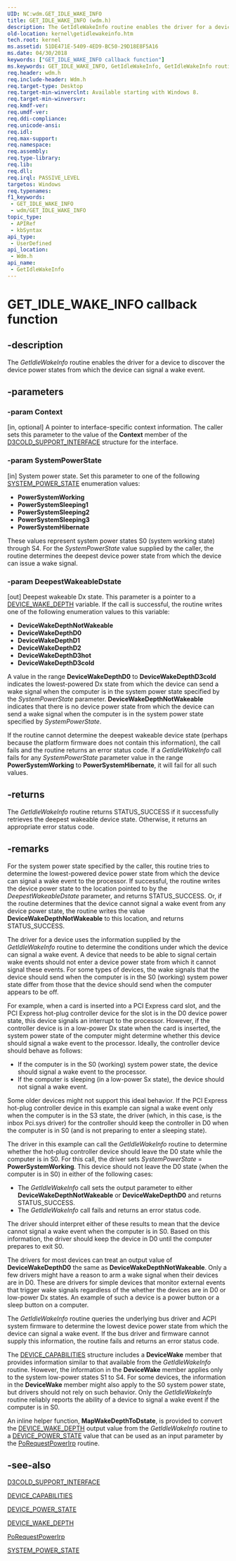 ```yaml
---
UID: NC:wdm.GET_IDLE_WAKE_INFO
title: GET_IDLE_WAKE_INFO (wdm.h)
description: The GetIdleWakeInfo routine enables the driver for a device to discover the device power states from which the device can signal a wake event.
old-location: kernel\getidlewakeinfo.htm
tech.root: kernel
ms.assetid: 51DE471E-5409-4ED9-BC50-29D18E8F5A16
ms.date: 04/30/2018
keywords: ["GET_IDLE_WAKE_INFO callback function"]
ms.keywords: GET_IDLE_WAKE_INFO, GetIdleWakeInfo, GetIdleWakeInfo routine [Kernel-Mode Driver Architecture], kernel.getidlewakeinfo, wdm/GetIdleWakeInfo
req.header: wdm.h
req.include-header: Wdm.h
req.target-type: Desktop
req.target-min-winverclnt: Available starting with Windows 8.
req.target-min-winversvr: 
req.kmdf-ver: 
req.umdf-ver: 
req.ddi-compliance: 
req.unicode-ansi: 
req.idl: 
req.max-support: 
req.namespace: 
req.assembly: 
req.type-library: 
req.lib: 
req.dll: 
req.irql: PASSIVE_LEVEL
targetos: Windows
req.typenames: 
f1_keywords:
 - GET_IDLE_WAKE_INFO
 - wdm/GET_IDLE_WAKE_INFO
topic_type:
 - APIRef
 - kbSyntax
api_type:
 - UserDefined
api_location:
 - Wdm.h
api_name:
 - GetIdleWakeInfo
---
```


# GET_IDLE_WAKE_INFO callback function


## -description

The <i>GetIdleWakeInfo</i> routine enables the driver for a device to discover the device power states from which the device can signal a wake event.

## -parameters

### -param Context 

[in, optional]
A pointer to interface-specific context information. The caller sets this parameter to the value of the <b>Context</b> member of the <a href="https://docs.microsoft.com/windows-hardware/drivers/ddi/wdm/ns-wdm-_d3cold_support_interface">D3COLD_SUPPORT_INTERFACE</a> structure for the interface.

### -param SystemPowerState 

[in]
System power state. Set this parameter to one of the following <a href="https://docs.microsoft.com/windows-hardware/drivers/ddi/wdm/ne-wdm-_system_power_state">SYSTEM_POWER_STATE</a> enumeration values:

<ul>
<li><b>PowerSystemWorking</b></li>
<li><b>PowerSystemSleeping1</b></li>
<li><b>PowerSystemSleeping2</b></li>
<li><b>PowerSystemSleeping3</b></li>
<li><b>PowerSystemHibernate</b></li>
</ul>
These values represent system power states S0 (system working state) through S4. For the <i>SystemPowerState</i> value supplied by the caller, the routine determines the deepest device power state from which the device can issue a wake signal.

### -param DeepestWakeableDstate 

[out]
Deepest wakeable Dx state. This parameter is a pointer to a <a href="https://docs.microsoft.com/windows-hardware/drivers/ddi/wdm/ne-wdm-_device_wake_depth">DEVICE_WAKE_DEPTH</a> variable. If the call is successful, the routine writes one of the following enumeration values to this variable:

<ul>
<li><b>DeviceWakeDepthNotWakeable</b></li>
<li><b>DeviceWakeDepthD0</b></li>
<li><b>DeviceWakeDepthD1</b></li>
<li><b>DeviceWakeDepthD2</b></li>
<li><b>DeviceWakeDepthD3hot</b></li>
<li><b>DeviceWakeDepthD3cold</b></li>
</ul>
A value in the range <b>DeviceWakeDepthD0</b> to <b>DeviceWakeDepthD3cold</b> indicates the lowest-powered Dx state from which the device can send a wake signal when the computer is in the system power state specified by the <i>SystemPowerState</i> parameter. <b>DeviceWakeDepthNotWakeable</b> indicates that there is no device power state from which the device can send a wake signal when the computer is in the system power state specified by <i>SystemPowerState</i>.

If the routine cannot determine the deepest wakeable device state (perhaps because the platform firmware does not contain this information), the call fails and the routine returns an error status code. If a <i>GetIdleWakeInfo</i> call fails for any <i>SystemPowerState</i> parameter value in the range <b>PowerSystemWorking</b> to <b>PowerSystemHibernate</b>, it will fail for all such values.

## -returns

The <i>GetIdleWakeInfo</i> routine returns STATUS_SUCCESS if it successfully retrieves the deepest wakeable device state. Otherwise, it returns an appropriate error status code.

## -remarks

For the system power state specified by the caller, this routine tries to determine the lowest-powered device power state from which the device can signal a wake event to the processor. If successful, the routine writes the device power state to the location pointed to by the <i>DeepestWakeableDstate</i> parameter, and returns STATUS_SUCCESS. Or, if the routine determines that the device cannot signal a wake event from any device power state, the routine writes the value <b>DeviceWakeDepthNotWakeable</b> to this location, and returns STATUS_SUCCESS.

The driver for a device uses the information supplied by the <i>GetIdleWakeInfo</i> routine to determine the conditions under which the device can signal a wake event. A device that needs to be able to signal certain wake events should not enter a device power state from which it cannot signal these events. For some types of devices, the wake signals that the device should send when the computer is in the S0 (working) system power state differ from those that the device should send when the computer appears to be off.

For example, when a card is inserted into a PCI Express card slot, and the PCI Express hot-plug controller device for the slot is in the D0 device power state, this device signals an interrupt to the processor. However, if the controller device is in a low-power Dx state when the card is inserted, the system power state of the computer might determine whether this device should signal a wake event to the processor. Ideally, the controller device should behave as follows:

<ul>
<li>If the computer is in the S0 (working) system power state, the device should signal a wake event to the processor.</li>
<li>If the computer is sleeping (in a low-power Sx state), the device should not signal a wake event.</li>
</ul>
Some older devices might not support this ideal behavior. If the PCI Express hot-plug controller device in this example can signal a wake event only when the computer is in the S3 state, the driver (which, in this case, is the inbox Pci.sys driver) for the controller should keep the controller in D0 when the computer is in S0 (and is not preparing to enter a sleeping state).

The driver in this example can call the <i>GetIdleWakeInfo</i> routine to determine whether the hot-plug controller device should leave the D0 state while the computer is in S0. For this call, the driver sets <i>SystemPowerState</i> = <b>PowerSystemWorking</b>. This device should not leave the D0 state (when the computer is in S0) in either of the following cases:

<ul>
<li>The <i>GetIdleWakeInfo</i> call sets the output parameter to either <b>DeviceWakeDepthNotWakeable</b> or <b>DeviceWakeDepthD0</b> and returns STATUS_SUCCESS.</li>
<li>The <i>GetIdleWakeInfo</i> call fails and returns an error status code.</li>
</ul>
The driver should interpret either of these results to mean that the device cannot signal a wake event when the computer is in S0. Based on this information, the driver should keep the device in D0 until the computer prepares to exit S0.

The drivers for most devices can treat an output value of <b>DeviceWakeDepthD0</b> the same as <b>DeviceWakeDepthNotWakeable</b>. Only a few drivers might have a reason to arm a wake signal when their devices are in D0. These are drivers for simple devices that monitor external events that trigger wake signals regardless of the whether the devices are in D0 or low-power Dx states. An example of such a device is a power button or a sleep button on a computer.

The <i>GetIdleWakeInfo</i> routine queries the underlying bus driver and ACPI system firmware to determine the lowest device power state from which the device can signal a wake event. If the bus driver and firmware cannot supply this information, the routine fails and returns an error status code.


The <a href="https://docs.microsoft.com/windows-hardware/drivers/ddi/wdm/ns-wdm-_device_capabilities">DEVICE_CAPABILITIES</a> structure includes a <b>DeviceWake</b> member that provides information similar to that available from the <i>GetIdleWakeInfo</i> routine. However, the information in the <b>DeviceWake</b> member applies only to the system low-power states S1 to S4. For some devices, the information in the <b>DeviceWake</b> member might also apply to the S0 system power state, but drivers should not rely on such behavior. Only the <i>GetIdleWakeInfo</i> routine reliably reports the ability of a device to signal a wake event if the computer is in S0.

An inline helper function, <b>MapWakeDepthToDstate</b>, is provided to convert the <a href="https://docs.microsoft.com/windows-hardware/drivers/ddi/wdm/ne-wdm-_device_wake_depth">DEVICE_WAKE_DEPTH</a> output value from the <i>GetIdleWakeInfo</i> routine to a <a href="https://docs.microsoft.com/windows-hardware/drivers/ddi/wudfddi/ne-wudfddi-_device_power_state">DEVICE_POWER_STATE</a> value that can be used as an input parameter by the <a href="https://docs.microsoft.com/windows-hardware/drivers/ddi/wdm/nf-wdm-porequestpowerirp">PoRequestPowerIrp</a> routine.

## -see-also

<a href="https://docs.microsoft.com/windows-hardware/drivers/ddi/wdm/ns-wdm-_d3cold_support_interface">D3COLD_SUPPORT_INTERFACE</a>



<a href="https://docs.microsoft.com/windows-hardware/drivers/ddi/wdm/ns-wdm-_device_capabilities">DEVICE_CAPABILITIES</a>



<a href="https://docs.microsoft.com/windows-hardware/drivers/ddi/wudfddi/ne-wudfddi-_device_power_state">DEVICE_POWER_STATE</a>



<a href="https://docs.microsoft.com/windows-hardware/drivers/ddi/wdm/ne-wdm-_device_wake_depth">DEVICE_WAKE_DEPTH</a>



<a href="https://docs.microsoft.com/windows-hardware/drivers/ddi/wdm/nf-wdm-porequestpowerirp">PoRequestPowerIrp</a>



<a href="https://docs.microsoft.com/windows-hardware/drivers/ddi/wdm/ne-wdm-_system_power_state">SYSTEM_POWER_STATE</a>

